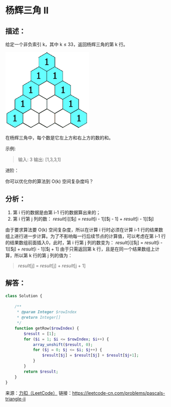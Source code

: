 # 杨辉三角 II

## 描述：

给定一个非负索引 k，其中 k ≤ 33，返回杨辉三角的第 k 行。

![杨辉三角](https://github.com/CaiHongxuan/algorithm-treasury/blob/master/images/PascalTriangleAnimated2.gif)

在杨辉三角中，每个数是它左上方和右上方的数的和。

示例:

> 输入: 3
> 输出: [1,3,3,1]

进阶：

你可以优化你的算法到 O(k) 空间复杂度吗？


## 分析：
1. 第 i 行的数据是由第 i-1 行的数据算出来的；
2. 第 i 行第 j 列的数： $result[$i][$j] = $result[$i - 1][$j - 1] + $result[$i - 1][$j]

由于要求算法要 O(k) 空间复杂度，所以在计算 i 行时必须在计算 i-1 行的结果数组上进行进一步计算。为了不影响每一行后续节点的计算值，可以考虑在第 i-1 行的结果数组前面插入0，此时，第 i 行第 j 列的数变为： $result[$i][$j] = $result[$i - 1][$j] + $result[$i - 1][$j + 1]
由于只需返回第 k 行，且是在同一个结果数组上计算，所以第 k 行的第 j 列的值为：
> $result[$j] = $result[$j] + $result[$j + 1]


## 解答：

```php
class Solution {

    /**
     * @param Integer $rowIndex
     * @return Integer[]
     */
    function getRow($rowIndex) {
        $result = [1];
        for ($i = 1; $i <= $rowIndex; $i++) {
            array_unshift($result, 0);
            for ($j = 0; $j <= $i; $j++) {
                $result[$j] = $result[$j] + $result[$j+1];
            }
        }
        return $result;
    }
}
```

来源：[力扣（LeetCode）](https://leetcode-cn.com/problems/pascals-triangle-ii)
链接：https://leetcode-cn.com/problems/pascals-triangle-ii
